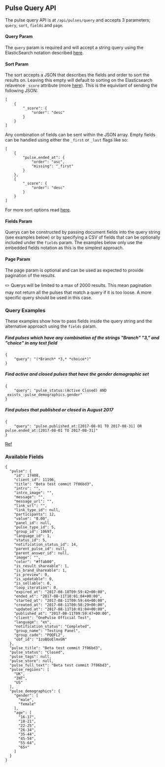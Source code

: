 ## Pulse Query API

The pulse query API is at `/api/pulses/query` and accepts 3 parameters; `query`, `sort`, `fields` and `page`.

#### Query Param
The `query` param is required and will accept a string query using the ElasticSearch notation described [here](https://www.elastic.co/guide/en/elasticsearch/reference/5.5/query-dsl-query-string-query.html).

#### Sort Param
The sort accepts a JSON that describes the fields and order to sort the results on. Leaving this empty will default to sorting on the Elasticsearch relavence `_score` attribute (more [here](https://www.elastic.co/guide/en/elasticsearch/guide/current/relevance-intro.html)). This is the equivilant of sending the following JSON:

```
[
	{ 
		"_score": {
	 		"order": "desc" 
	 	}
 	}
]
```

Any combination of fields can be sent within the JSON array. Empty fields can be handled using either the `_first` or `_last` flags like so:

```
[
	{
		"pulse.ended_at": {
			"order": "asc",
			"missing": "_first"
		}	
	},
	{ 
		"_score": {
	 		"order": "desc" 
	 	}
	}	
]
```

For more sort options read [here](https://www.elastic.co/guide/en/elasticsearch/reference/current/search-request-sort.html).

#### Fields Param
Querys can be constructed by passing document fields into the query string (see examples below) or by specifying a CSV of fields that can be optionally included under the `fields` param. The examples below only use the embedded fields notation as this is the simplest approach.

#### Page Param
The page param is optional and can be used as expected to provide pagination of the results. 

:pencil2: Querys will be limited to a max of 2000 results. This mean pagination may not return all the pulses that match a query if it is too loose.  A more specific query should be used in this case.

### Query Examples

These examples show how to pass fields inside the query string and the alternative approach using the `fields` param. 

##### Find pulses which have any combination of the strings "Branch" "3," and "choice" in any text field
```
{
    "query": "(*Branch* *3,* *choice*)"
}
```

##### Find active and closed pulses that have the gender demographic set
```
{
    "query": "pulse_status:(Active Closed) AND _exists_:pulse_demographics.gender"
}
```

##### Find pulses that published or closed in August 2017
```
{
    "query": "pulse.published_at:[2017-08-01 TO 2017-08-31] OR pulse.ended_at:[2017-08-01 TO 2017-08-31]"
}
```

[Ref](https://www.elastic.co/guide/en/elasticsearch/reference/5.5/query-dsl-query-string-query.html#query-string-syntax) 

### Available Fields

```
{
  "pulse": {
    "id": 17408,
    "client_id": 11196,
    "title": "Beta test commit 7f06bd3",
    "intro": "",
    "intro_image": "",
    "message": "",
    "message_url": "",
    "link_url": "",
    "link_type_id": null,
    "participants": 12,
    "value": "0.00",
    "panel_id": null,
    "pulse_type_id": 5,
    "group_id": 10697,
    "language_id": 1,
    "status_id": 5,
    "notification_status_id": 14,
    "parent_pulse_id": null,
    "parent_answer_id": null,
    "image": "",
    "color": "#ffab00",
    "is_result_shareable": 1,
    "is_brand_shareable": 1,
    "is_preview": 0,
    "is_updatable": 0,
    "is_sellable": 0,
    "loop_iteration": 0,
    "expired_at": "2017-08-18T09:59:42+00:00",
    "ended_at": "2017-08-11T10:01:04+00:00",
    "started_at": "2017-08-11T09:59:44+00:00",
    "created_at": "2017-08-11T09:58:29+00:00",
    "updated_at": "2017-08-11T10:01:04+00:00",
    "published_at": "2017-08-11T09:59:47+00:00",
    "client": "OnePulse Official Test",
    "language": "en",
    "notification_status": "Completed",
    "group_name": "Testing Panel",
    "group_code": "PQQFL2",
    "obf_id": "1zoBQoElmxGN"
  },
  "pulse_title": "Beta test commit 7f06bd3",
  "pulse_status": "Closed",
  "pulse_tags": null,
  "pulse_store": null,
  "pulse_full_text": "Beta test commit 7f06bd3",
  "pulse_regions": [
    "UK",
    "INT",
    "US"
  ],
  "pulse_demographics": {
    "gender": [
      "male",
      "female"
    ],
    "age": [
      "16-17",
      "18-21",
      "22-25",
      "26-34",
      "35-44",
      "45-54",
      "55-64",
      "65+"
    ]
  }
}
```